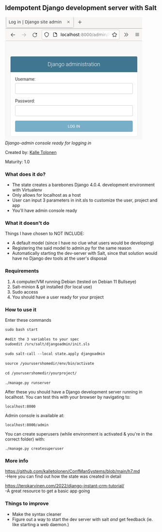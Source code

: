 ## Idempotent Django development server with Salt

![Pic 1. Django-admin ready for users](https://github.com/kalletolonen/ConfManSystems/raw/main/pics/h7/16.png)  
*Django-admin console ready for logging in*

Created by: [Kalle Tolonen](https://www.linkedin.com/in/kalletolonen/)

Maturity: 1.0 

### What does it do?
- The state creates a barebones Django 4.0.4. development environment with Virtualenv
- Only allows for localhost as a host
- User can input 3 parameters in init.sls to customize the user, project and app
- You'll have admin console ready

### What it doesn't do

Things I have chosen to NOT INCLUDE:
- A default model (since I have no clue what users would be developing)
- Registering the said model to admin.py for the same reason
- Automatically starting the dev-server with Salt, since that solution would have no Django dev tools at the user's disposal

### Requirements

1. A computer/VM running Debian (tested on Debian 11 Bullseye)
2. Salt-minion & git installed (for local use)
3. Sudo access
4. You should have a user ready for your project

### How to use it 

Enter these commands

	sudo bash start

	#edit the 3 variables to your spec
	sudoedit /srv/salt/djangoadmin/init.sls

	sudo salt-call --local state.apply djangoadmin
	
	source /yourusershomedir/env/bin/activate
	
	cd /yourusershomedir/yourproject/
	
	./manage.py runserver

After these you should have a Django development server running in localhost. You can test this with your browser by navigating to:

	localhost:8000

Admin console is available at:

	localhost:8000/admin

You can create superusers (while environment is activated & you're in the correct folder) with:

	./manage.py createsuperuser

### More info

https://github.com/kalletolonen/ConfManSystems/blob/main/h7.md  
-Here you can find out how the state was created in detail

https://terokarvinen.com/2022/django-instant-crm-tutorial/  
-A great resource to get a basic app  going


### Things to improve

- Make the syntax cleaner
- Figure out a way to start the dev server with salt *and* get feedback (ie. like starting a web daemon.)


